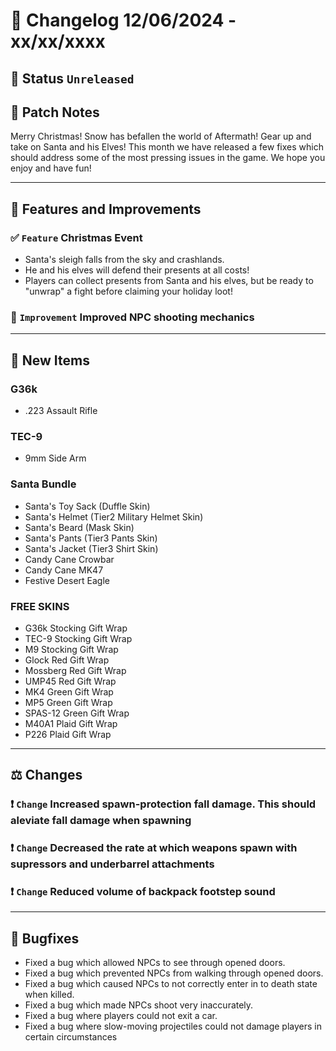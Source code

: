 # :bookmark_tabs:  Changelog 12/06/2024 - xx/xx/xxxx

## :red_circle: Status `Unreleased`
<!-- ## :green_circle: Status `Released` -->

## :speech_balloon: Patch Notes
Merry Christmas! Snow has befallen the world of Aftermath! Gear up and take on Santa and his Elves! This month we have released a few fixes which should address some of the most pressing issues in the game. We hope you enjoy and have fun!
________

## :loudspeaker: Features and Improvements

### :white_check_mark: `Feature` Christmas Event
- Santa's sleigh falls from the sky and crashlands.
- He and his elves will defend their presents at all costs!
- Players can collect presents from Santa and his elves, but be ready to "unwrap" a fight before claiming your holiday loot!

### :arrow_up_small: `Improvement` Improved NPC shooting mechanics

________

## :gun: New Items

### G36k
- .223 Assault Rifle
  
### TEC-9
- 9mm Side Arm

### Santa Bundle
- Santa's Toy Sack (Duffle Skin)
- Santa's Helmet (Tier2 Military Helmet Skin)
- Santa's Beard (Mask Skin)
- Santa's Pants (Tier3 Pants Skin)
- Santa's Jacket (Tier3 Shirt Skin)
- Candy Cane Crowbar
- Candy Cane MK47
- Festive Desert Eagle

### FREE SKINS
- G36k Stocking Gift Wrap
- TEC-9 Stocking Gift Wrap
- M9 Stocking Gift Wrap
- Glock Red Gift Wrap
- Mossberg Red Gift Wrap
- UMP45 Red Gift Wrap
- MK4 Green Gift Wrap
- MP5 Green Gift Wrap
- SPAS-12 Green Gift Wrap
- M40A1 Plaid Gift Wrap
- P226 Plaid Gift Wrap

________

## :balance_scale: Changes

### :exclamation: `Change` Increased spawn-protection fall damage. This should aleviate fall damage when spawning

### :exclamation: `Change` Decreased the rate at which weapons spawn with supressors and underbarrel attachments

### :exclamation: `Change` Reduced volume of backpack footstep sound

________

## :bug: Bugfixes
- Fixed a bug which allowed NPCs to see through opened doors.
- Fixed a bug which prevented NPCs from walking through opened doors.
- Fixed a bug which caused NPCs to not correctly enter in to death state when killed.
- Fixed a bug which made NPCs shoot very inaccurately.
- Fixed a bug where players could not exit a car.
- Fixed a bug where slow-moving projectiles could not damage players in certain circumstances
